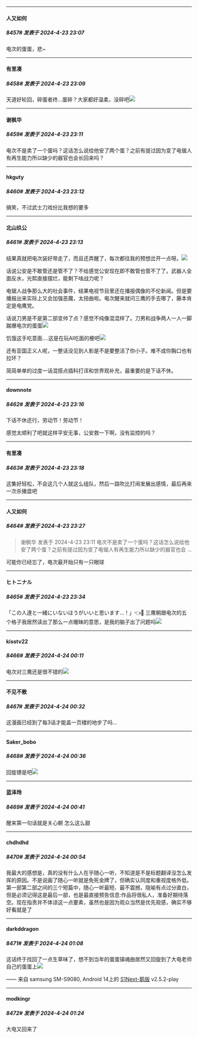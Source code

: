 ﻿
*****

####  人又如何  
##### 8457#       发表于 2024-4-23 23:07

电次的蛋蛋，悲~

*****

####  有里凑  
##### 8458#       发表于 2024-4-23 23:09

天道好轮回，碎蛋者终...蛋碎？大家都好温柔，没碎吧<img src="https://static.saraba1st.com/image/smiley/face2017/067.png" referrerpolicy="no-referrer">

*****

####  谢枫华  
##### 8459#       发表于 2024-4-23 23:11

电次不是卖了一个蛋吗？这话怎么说给他安了两个蛋？之前有提过因为变了电锯人有再生能力所以缺少的器官也会长回来吗？


*****

####  hkguty  
##### 8460#       发表于 2024-4-23 23:12

搞笑，不过武士刀戏份比我想的要多

*****

####  北山玖公  
##### 8461#       发表于 2024-4-23 23:13

结果真就把电次装好带走了，而且还弄醒了，每次都往我的预想岔开一点呀。<img src="https://static.saraba1st.com/image/smiley/face2017/125.png" referrerpolicy="no-referrer">

话说公安是不敢管还是管不了？不给感觉公安现在即不敢管也管不了了。武器人全面反水，光熙直接摆烂，能剩下啥战力呢？

电锯人战争那么大的社会事件，结果电视节目里还在播报偶像的不伦新闻。但是要播报出来实际上又会加强恶魔，太扭曲啦。电次醒来就问三鹰的手去哪了，藤本肯定是电鹰党。

话说刀男是不是第二部变帅了点？感觉不纯像混混样了。刀男和战争两人一人一脚踹爆电次的蛋蛋<img src="https://static.saraba1st.com/image/smiley/face2017/117.png" referrerpolicy="no-referrer">

饥饿这手吃意面....这是在玩AI吃面的梗吧<img src="https://static.saraba1st.com/image/smiley/face2017/067.png" referrerpolicy="no-referrer">

还有亚国正义人呢，一整话没见到人影是不是要整活了你小子。难不成你胸口也有拉环？

简简单单的过度一话混搭点插科打诨和世界观补充，最重要的是下话不休。

*****

####  downnote  
##### 8462#       发表于 2024-4-23 23:16

下话不休还行，劳动节！劳动节！

感觉太顺利了吧就这样平安无事，公安救一下啊，没有监控的吗？


*****

####  有里凑  
##### 8463#       发表于 2024-4-23 23:18

这集好轻松，不会这几个人就这么组队，然后一路吹比打闹发展出感情，最后再来一次杀猪盘吧


*****

####  人又如何  
##### 8464#       发表于 2024-4-23 23:27

<blockquote>谢枫华 发表于 2024-4-23 23:11
电次不是卖了一个蛋吗？这话怎么说给他安了两个蛋？之前有提过因为变了电锯人有再生能力所以缺少的器官也会 ...</blockquote>
可能你已经忘了，电次最开始只有一只眼球


*****

####  ヒトニナル  
##### 8465#       发表于 2024-4-23 23:34

「この人達と一緒にいないほうがいいと思います…！」👈🤣
三鹰朝跟电次的五个格子我居然读出了那么一点暧昧的意思，是我的脑子出了问题吗<img src="https://static.saraba1st.com/image/smiley/face2017/125.png" referrerpolicy="no-referrer">


*****

####  kisstv22  
##### 8466#       发表于 2024-4-24 00:11

电次对三鹰还是很不错的<img src="https://static.saraba1st.com/image/smiley/face2017/033.png" referrerpolicy="no-referrer">


*****

####  不见不散  
##### 8467#       发表于 2024-4-24 00:32

这漫画已经到了每3话才能盖一页楼的地步了吗…


*****

####  Saker_bobo  
##### 8468#       发表于 2024-4-24 00:36

回旋镖是吧<img src="https://static.saraba1st.com/image/smiley/carton2017/386.png" referrerpolicy="no-referrer">


*****

####  蓝泽玲  
##### 8469#       发表于 2024-4-24 00:41

醒来第一句话就是关心朝 怎么这么甜


*****

####  chdhdhd  
##### 8470#       发表于 2024-4-24 00:54

我最大的感想是，真的没有什么人在乎随心一听，不知道是不是标题翻译没怎么发挥的原因。不是说画了随心一听就是免死金牌了，但确实认同度和重视度格外低。第一部第二部之间的三个短篇中，随心一听最短、最不震撼，隐喻有点过分直白，但是必须记得这是最后一部，也是最直接预告信息:作品将很私人，准备好期待落空。现在指责并不体谅这一点要素，虽然也是因为观众当然是优先观感，确实不够好看就是了


*****

####  darkddragon  
##### 8471#       发表于 2024-4-24 01:08

这话终于找回了一点生草味了，想不到当年的蛋蛋镇魂曲居然又回旋到了大电老师自己的蛋蛋上<img src="https://static.saraba1st.com/image/smiley/face2017/067.png" referrerpolicy="no-referrer">

—— 来自 samsung SM-S9080, Android 14上的 [S1Next-鹅版](https://github.com/ykrank/S1-Next/releases) v2.5.2-play


*****

####  modkingr  
##### 8472#       发表于 2024-4-24 01:24

大电又回来了

